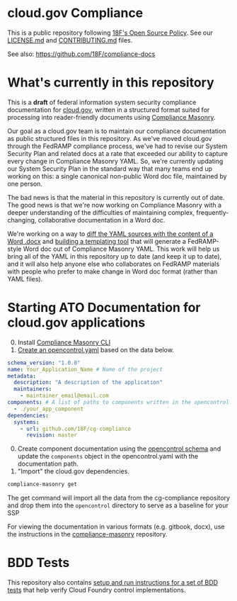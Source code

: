 # cloud.gov Compliance

This is a public repository following [18F's Open Source Policy](https://github.com/18F/open-source-policy/blob/master/policy.md). See our [LICENSE.md](LICENSE.md) and [CONTRIBUTING.md](CONTRIBUTING.md) files.

See also: https://github.com/18F/compliance-docs

# What's currently in this repository

This is a **draft** of federal information system security compliance documentation for [cloud.gov](https://cloud.gov/), written in a structured format suited for processing into reader-friendly documents using [Compliance Masonry](https://github.com/opencontrol/compliance-masonry).

Our goal as a cloud.gov team is to maintain our compliance documentation as public structured files in this repository. As we've moved cloud.gov through the FedRAMP compliance process, we've had to revise our System Security Plan and related docs at a rate that exceeded our ability to capture every change in Compliance Masonry YAML. So, we're currently updating our System Security Plan in the standard way that many teams end up working on this: a single canonical non-public Word doc file, maintained by one person.

The bad news is that the material in this repository is currently out of date. The good news is that we're now working on Compliance Masonry with a deeper understanding of the difficulties of maintaining complex, frequently-changing, collaborative documentation in a Word doc.

We're working on a way to [diff the YAML sources with the content of a Word .docx](https://github.com/opencontrol/fedramp-templater/issues/13) and [building a templating tool](https://github.com/opencontrol/fedramp-templater) that will generate a FedRAMP-style Word doc out of Compliance Masonry YAML. This work will help us bring all of the YAML in this repository up to date (and keep it up to date), and it will also help anyone else who collaborates on FedRAMP materials with people who prefer to make change in Word doc format (rather than YAML files).

# Starting ATO Documentation for cloud.gov applications
0. Install [Compliance Masonry CLI](https://github.com/opencontrol/compliance-masonry)
0. [Create an opencontrol.yaml](https://github.com/opencontrol/compliance-masonry#creating-an-opencontrol-project) based on the data below.
  ```yaml
  schema_version: "1.0.0"
  name: Your_Application_Name # Name of the project
  metadata:
    description: "A description of the application"
    maintainers:
      - maintainer_email@email.com
  components: # A list of paths to components written in the opencontrol format for more information view: https://github.com/opencontrol/schemas
    - ./your_app_component
  dependencies:
    systems:
      - url: github.com/18F/cg-compliance
        revision: master
  ```

0. Create component documentation using the [opencontrol schema](https://github.com/opencontrol/schemas) and update the `components` object in the opencontrol.yaml with the documentation path.
0. "Import" the cloud.gov dependencies.


  ```bash
  compliance-masonry get
  ```

The get command will import all the data from the cg-compliance repository and drop them into the `opencontrol` directory to serve as a baseline for your SSP

For viewing the documentation in various formats (e.g. gitbook, docx), use the instructions in the [compliance-masonry](https://github.com/opencontrol/compliance-masonry) repository.

# BDD Tests
This repository also contains [setup and run instructions for a set of BDD tests](https://github.com/18F/cg-compliance/tree/master/BDD) that help verify Cloud Foundry control implementations.
